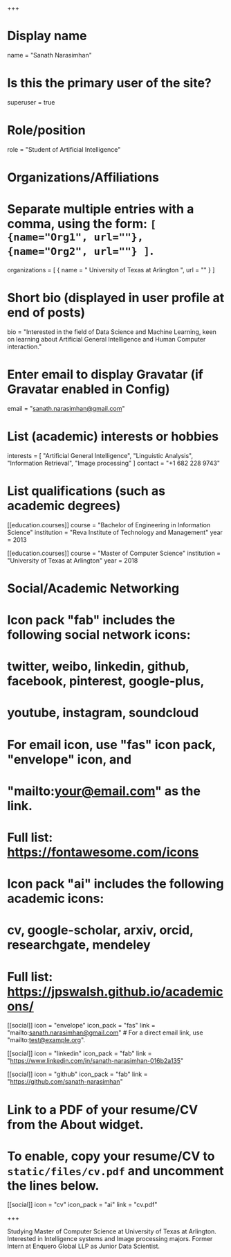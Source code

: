 +++
# Display name
name = "Sanath Narasimhan"

# Is this the primary user of the site?
superuser = true

# Role/position
role = "Student of Artificial Intelligence"

# Organizations/Affiliations
#   Separate multiple entries with a comma, using the form: `[ {name="Org1", url=""}, {name="Org2", url=""} ]`.
organizations = [ { name = " University of Texas at Arlington ", url = "" } ]

# Short bio (displayed in user profile at end of posts)
bio = "Interested in the field of Data Science and Machine Learning, keen on learning about Artificial General Intelligence and Human Computer interaction."

# Enter email to display Gravatar (if Gravatar enabled in Config)
email = "sanath.narasimhan@gmail.com"

# List (academic) interests or hobbies
interests = [
  "Artificial General Intelligence",
  "Linguistic Analysis",
  "Information Retrieval",
  "Image processing"
]
contact = "+1 682 228 9743"
# List qualifications (such as academic degrees)
[[education.courses]]
  course = "Bachelor of Engineering in Information Science"
  institution = "Reva Institute of Technology and Management"
  year = 2013

[[education.courses]]
  course = "Master of Computer Science"
  institution = "University of Texas at Arlington"
  year = 2018

# Social/Academic Networking
#
# Icon pack "fab" includes the following social network icons:
#
#   twitter, weibo, linkedin, github, facebook, pinterest, google-plus,
#   youtube, instagram, soundcloud
#
#   For email icon, use "fas" icon pack, "envelope" icon, and
#   "mailto:your@email.com" as the link.
#
#   Full list: https://fontawesome.com/icons
#
# Icon pack "ai" includes the following academic icons:
#
#   cv, google-scholar, arxiv, orcid, researchgate, mendeley
#
#   Full list: https://jpswalsh.github.io/academicons/

[[social]]
  icon = "envelope"
  icon_pack = "fas"
  link = "mailto:sanath.narasimhan@gmail.com"  # For a direct email link, use "mailto:test@example.org".

[[social]]
  icon = "linkedin"
  icon_pack = "fab"
  link = "https://www.linkedin.com/in/sanath-narasimhan-016b2a135"
  
[[social]]
  icon = "github"
  icon_pack = "fab"
  link = "https://github.com/sanath-narasimhan"
  
 

# Link to a PDF of your resume/CV from the About widget.
# To enable, copy your resume/CV to `static/files/cv.pdf` and uncomment the lines below.
 [[social]]
   icon = "cv"
   icon_pack = "ai"
   link = "cv.pdf"

+++

Studying Master of Computer Science at University of Texas at Arlington. Interested in Intelligence systems and Image processing majors. Former Intern at Enquero Global LLP as Junior Data Scientist. 
